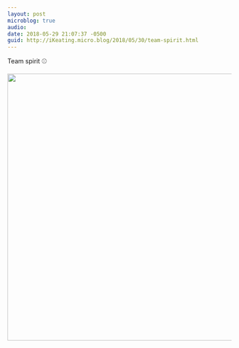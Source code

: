```yaml
---
layout: post
microblog: true
audio: 
date: 2018-05-29 21:07:37 -0500
guid: http://iKeating.micro.blog/2018/05/30/team-spirit.html
---
```

Team spirit ⚾️

<img src="http://iKeating.micro.blog/uploads/2018/c55c564782.jpg" width="600" height="600" />
